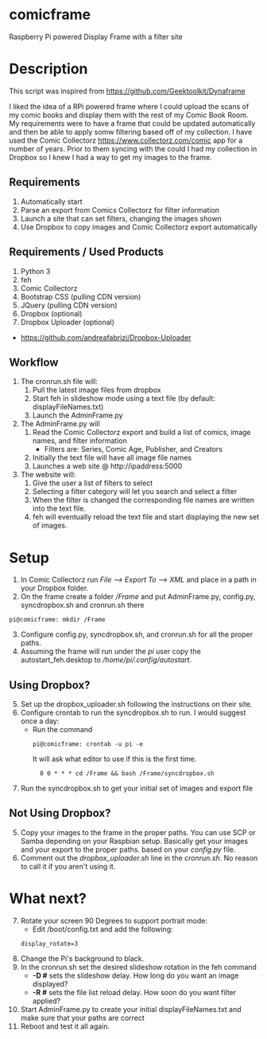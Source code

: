 # comicframe
Raspberry Pi powered Display Frame with a filter site

# Description
This script was inspired from https://github.com/Geektoolkit/Dynaframe

I liked the idea of a RPi powered frame where I could upload the scans of my comic books and display them with the rest of my Comic Book Room. My requirements were to have a frame that could be updated automatically and then be able to apply somw filtering based off of my collection. I have used the  Comic Collectorz https://www.collectorz.com/comic app for a number of years. Prior to them syncing with the could I had my collection in Dropbox so I knew I had a way to get my images to the frame.

## Requirements
1. Automatically start  
2. Parse an export from Comics Collectorz for filter information
3. Launch a site that can set filters, changing the images shown
4. Use Dropbox to copy images and Comic Collectorz export automatically

## Requirements / Used Products
1. Python 3
2. feh
3. Comic Collectorz
4. Bootstrap CSS (pulling CDN version)
5. JQuery (pulling CDN version)
4. Dropbox (optional)
5. Dropbox Uploader (optional)
  * https://github.com/andreafabrizi/Dropbox-Uploader

## Workflow
1. The cronrun.sh file will:
    1. Pull the latest image files from dropbox
    2. Start feh in slideshow mode using a text file (by default: displayFileNames.txt)
    3. Launch the AdminFrame.py
2. The AdminFrame.py will
    1. Read the Comic Collectorz export and build a list of comics, image names, and filter information
       * Filters are: Series, Comic Age, Publisher, and Creators
    2. Initially the text file will have all image file names
    3. Launches a web site @ http://ipaddress:5000
3. The website will:
    1. Give the user a list of filters to select
    2. Selecting a filter category will let you search and select a filter
    3. When the filter is changed the corresponding file names are written into the text file.
    4. feh will eventually reload the text file and start displaying the new set of images.

# Setup
1. In Comic Collectorz run *File --> Export To --> XML* and place in a path in your Dropbox folder.
2. On the frame create a folder */Frame* and put AdminFrame.py, config.py, syncdropbox.sh and cronrun.sh there
  ~~~
  pi@comicframe: mkdir /Frame
  ~~~
3. Configure config.py, syncdropbox.sh, and cronrun.sh for all the proper paths.
4. Assuming the frame will run under the *pi* user copy the autostart_feh.desktop to */home/pi/.config/autostart*.

## Using Dropbox?
5. Set up the dropbox_uploader.sh following the instructions on their site.
6. Configure crontab to run the syncdropbox.sh to run. I would suggest once a day:
    * Run the command 
      ~~~
      pi@comicframe: crontab -u pi -e
      ~~~
      It will ask what editor to use if this is the first time.
      ~~~
        0 0 * * * cd /Frame && bash /Frame/syncdropbox.sh
      ~~~
  7. Run the syncdropbox.sh to get your initial set of images and export file
  
## Not Using Dropbox?
5. Copy your images to the frame in the proper paths. You can use SCP or Samba depending on your Raspbian setup. Basically get your images and your export to the proper paths. based on your *config.py* file.
6. Comment out the *dropbox_uploader.sh* line in the *cronrun.sh*. No reason to call it if you aren't using it.  

# What next?
7. Rotate your screen 90 Degrees to support portrait mode:
    * Edit /boot/config.txt and add the following:
    ~~~
    display_rotate=3
    ~~~
8. Change the Pi's background to black.
9. In the cronrun.sh set the desired slideshow rotation in the feh command
    * **-D #** sets the slideshow delay. How long do you want an image displayed?
    * **-R #** sets the file list reload delay. How soon do you want filter applied?
10. Start AdminFrame.py to create your initial displayFileNames.txt and make sure that your paths are correct
11. Reboot and test it all again.



